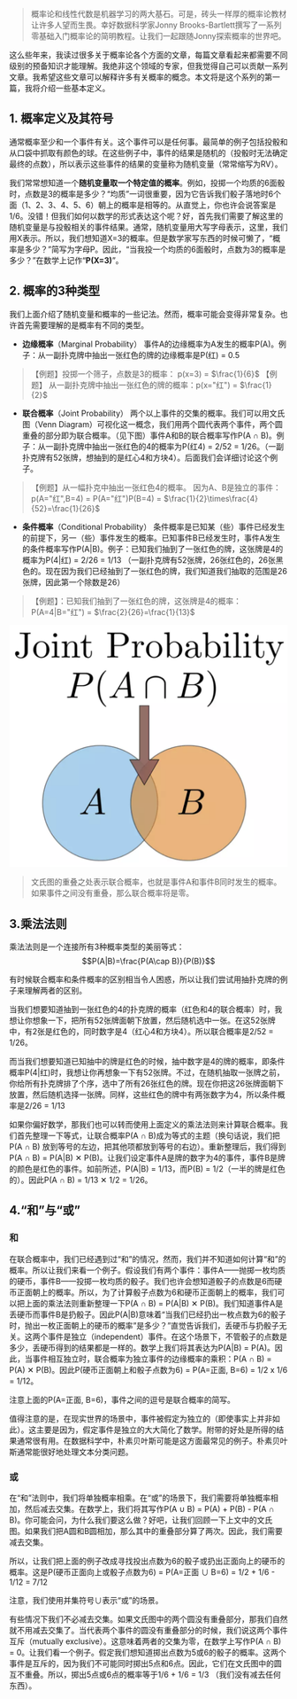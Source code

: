 >概率论和线性代数是机器学习的两大基石。可是，砖头一样厚的概率论教材让许多人望而生畏。幸好数据科学家Jonny Brooks-Bartlett撰写了一系列零基础入门概率论的简明教程。让我们一起跟随Jonny探索概率的世界吧。

这么些年来，我读过很多关于概率论各个方面的文章，每篇文章看起来都需要不同级别的预备知识才能理解。我绝非这个领域的专家，但我觉得自己可以贡献一系列文章。我希望这些文章可以解释许多有关概率的概念。本文将是这个系列的第一篇，我将介绍一些基本定义。

## 1. 概率定义及其符号

通常概率至少和一个事件有关。这个事件可以是任何事。最简单的例子包括投骰和从口袋中抓取有颜色的球。在这些例子中，事件的结果是随机的（投骰时无法确定最终的点数），所以表示这些事件的结果的变量称为随机变量（常常缩写为RV）。

我们常常想知道一个**随机变量取一个特定值的概率**。例如，投掷一个均质的6面骰时，点数是3的概率是多少？“均质”一词很重要，因为它告诉我们骰子落地时6个面（1、2、3、4、5、6）朝上的概率是相等的。从直觉上，你也许会说答案是1/6。没错！但我们如何以数学的形式表达这个呢？好，首先我们需要了解这里的随机变量是与投骰相关的事件结果。通常，随机变量用大写字母表示，这里，我们用X表示。所以，我们想知道X=3的概率。但是数学家写东西的时候可懒了，“概率是多少？”简写为字母P。因此，“当我投一个均质的6面骰时，点数为3的概率是多少？”在数学上记作“**P(X=3)**”。

## 2. 概率的3种类型
我们上面介绍了随机变量和概率的一些记法。然而，概率可能会变得非常复杂。也许首先需要理解的是概率有不同的类型。
- **边缘概率**（Marginal Probability） 事件A的边缘概率为A发生的概率P(A)。例子：从一副扑克牌中抽出一张红色的牌的边缘概率是P(红) = 0.5

>【例题】投掷一个筛子，点数是3的概率： p(x=3) = $\frac{1}{6}$
> 【例题】 从一副扑克牌中抽出一张红色的牌的概率：p(x="红") = $\frac{1}{2}$

- **联合概率**（Joint Probability） 两个以上事件的交集的概率。我们可以用文氏图（Venn Diagram）可视化这一概念，我们用两个圆代表两个事件，两个圆重叠的部分即为联合概率。（见下图）事件A和B的联合概率写作P(A ∩ B)。例子：从一副扑克牌中抽出一张红色的4的概率为P(红4) = 2/52 = 1/26。（一副扑克牌有52张牌，想抽到的是红心4和方块4）。后面我们会详细讨论这个例子。

> 【例题】从一幅扑克中抽出一张红色4的概率。 因为A、B是独立的事件： p(A="红",B=4) = P(A="红")P(B=4) = $\frac{1}{2}\times\frac{4}{52}=\frac{1}{26}$
- **条件概率**（Conditional Probability） 条件概率是已知某（些）事件已经发生的前提下，另一（些）事件发生的概率。已知事件B已经发生时，事件A发生的条件概率写作P(A|B)。例子：已知我们抽到了一张红色的牌，这张牌是4的概率为P(4|红) = 2/26 = 1/13 （一副扑克牌有52张牌，26张红色的，26张黑色的。现在因为我们已经抽到了一张红色的牌，我们知道我们抽取的范围是26张牌，因此第一个除数是26）

> 【例题】：已知我们抽到了一张红色的牌，这张牌是4的概率： P(A=4|B="红") = $\frac{2}{26}=\frac{1}{13}$

![](https://raw.githubusercontent.com/fray-hao/images/master/20190226210746.png)
> 文氏图的重叠之处表示联合概率，也就是事件A和事件B同时发生的概率。如果事件之间没有重叠，那么联合概率将是零。

## 3.乘法法则
乘法法则是一个连接所有3种概率类型的美丽等式：
$$P(A|B)=\frac{P(A\cap B)}{P(B)}$$


有时候联合概率和条件概率的区别相当令人困惑，所以让我们尝试用抽扑克牌的例子来理解两者的区别。

当我们想要知道抽到一张红色的4的扑克牌的概率（红色和4的联合概率）时，我想让你想象一下，把所有52张牌面朝下放置，然后随机选中一张。在这52张牌中，有2张是红色的，同时数字是4（红心4和方块4）。所以联合概率是2/52 = 1/26。

而当我们想要知道已知抽中的牌是红色的时候，抽中数字是4的牌的概率，即条件概率P(4|红)时，我想让你再想象一下有52张牌。不过，在随机抽取一张牌之前，你给所有扑克牌排了个序，选中了所有26张红色的牌。现在你把这26张牌面朝下放置，然后随机选择一张牌。同样，这些红色的牌中有两张数字为4，所以条件概率是2/26 = 1/13

如果你偏好数学，那我们也可以转而使用上面定义的乘法法则来计算联合概率。我们首先整理一下等式，让联合概率P(A ∩ B)成为等式的主题（换句话说，我们把P(A ∩ B) 放到等号的左边，把其他项都放到等号的右边）。重新整理后，我们得到P(A ∩ B) = P(A|B) ✕ P(B)。让我们设定事件A是牌的数字为4的事件，事件B是牌的颜色是红色的事件。如前所述，P(A|B) = 1/13，而P(B) = 1/2（一半的牌是红色的）。因此P(A ∩ B) = 1/13 ✕ 1/2 = 1/26。

## 4.“和”与“或”
### 和
在联合概率中，我们已经遇到过“和”的情况，然而，我们并不知道如何计算“和”的概率。所以让我们来看一个例子。假设我们有两个事件：事件A——抛掷一枚均质的硬币，事件B——投掷一枚均质的骰子。我们也许会想知道骰子的点数是6而硬币正面朝上的概率。所以，为了计算骰子点数为6和硬币正面朝上的概率，我们可以把上面的乘法法则重新整理一下P(A ∩ B) = P(A|B) ✕ P(B)。我们知道事件A是丢硬币而事件B是扔骰子。因此P(A|B)意味着“当我们已经扔出一枚点数为6的骰子时，抛出一枚正面朝上的硬币的概率”是多少？”直觉告诉我们，丢硬币与扔骰子无关。这两个事件是独立（independent）事件。在这个场景下，不管骰子的点数是多少，丢硬币得到的结果都是一样的。数学上我们将其表达为P(A|B) = P(A)。因此，当事件相互独立时，联合概率为独立事件的边缘概率的乘积：P(A ∩ B) = P(A) ✕ P(B)。因此P(硬币正面朝上和骰子点数为6) = P(A=正面, B=6) = 1/2 x 1/6 = 1/12。

注意上面的P(A=正面, B=6)，事件之间的逗号是联合概率的简写。

值得注意的是，在现实世界的场景中，事件被假定为独立的（即使事实上并非如此）。这主要是因为，假定事件是独立的大大简化了数学。附带的好处是所得的结果通常很有用。在数据科学中，朴素贝叶斯可能是这方面最常见的例子。朴素贝叶斯通常能很好地处理文本分类问题。

### 或
在“和”法则中，我们将单独概率相乘。在“或”的场景下，我们需要将单独概率相加，然后减去交集。在数学上，我们将其写作P(A ∪ B) = P(A) + P(B) - P(A ∩ B)。你可能会问，为什么我们要这么做？好吧，让我们回顾一下上文中的文氏图。如果我们把A圆和B圆相加，那么其中的重叠部分算了两次。因此，我们需要减去交集。

所以，让我们把上面的例子改成寻找投出点数为6的骰子或扔出正面向上的硬币的概率。这是P(硬币正面向上或骰子点数为6) = P(A=正面 ∪ B=6) = 1/2 + 1/6 - 1/12 = 7/12

注意，我们使用并集符号∪表示“或”的场景。

有些情况下我们不必减去交集。如果文氏图中的两个圆没有重叠部分，那我们自然就不用减去交集了。当代表两个事件的圆没有重叠部分的时候，我们说这两个事件互斥（mutually exclusive）。这意味着两者的交集为零，在数学上写作P(A ∩ B) = 0。让我们看一个例子。假定我们想知道掷出点数为5或6的骰子的概率。这两个事件是互斥的，因为我们不可能同时掷出5点和6点。因此，它们在文氏图中的圆互不重叠。所以，掷出5点或6点的概率等于1/6 + 1/6 = 1/3 （我们没有减去任何东西）。